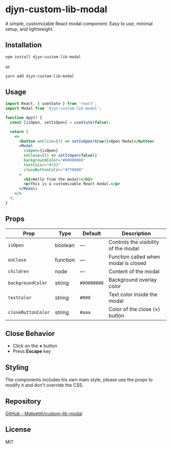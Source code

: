# djyn-custom-lib-modal

A simple, customizable React modal component. Easy to use, minimal setup, and lightweight.

## Installation

```bash
npm install djyn-custom-lib-modal
```

or

```bash
yarn add djyn-custom-lib-modal
```

## Usage

```jsx
import React, { useState } from 'react';
import Modal from 'djyn-custom-lib-modal';

function App() {
  const [isOpen, setIsOpen] = useState(false);

  return (
    <>
      <button onClick={() => setIsOpen(true)}>Open Modal</button>
      <Modal
        isOpen={isOpen}
        onClose={() => setIsOpen(false)}
        backgroundColor="#00000088"
        textColor="#333"
        closeButtonColor="#ff0000"
      >
        <h2>Hello from the modal!</h2>
        <p>This is a customizable React modal.</p>
      </Modal>
    </>
  );
}
```

## Props

| Prop               | Type     | Default      | Description                                  |
|--------------------|----------|--------------|----------------------------------------------|
| `isOpen`           | boolean  | —            | Controls the visibility of the modal         |
| `onClose`          | function | —            | Function called when modal is closed         |
| `children`         | node     | —            | Content of the modal                         |
| `backgroundColor`  | string   | `#00000088`  | Background overlay color                     |
| `textColor`        | string   | `#000`       | Text color inside the modal                  |
| `closeButtonColor` | string   | `#aaa`       | Color of the close (×) button                |

## Close Behavior

- Click on the **×** button
- Press **Escape** key

## Styling

The components includes his own main style, please use the props to modify it and don't override the CSS.

## Repository

[GitHub - Matpetitj/custom-lib-modal](https://github.com/Matpetitj/custom-lib-modal)

## License

MIT
